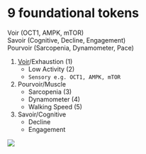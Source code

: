 # 9 foundational tokens

Voir (OCT1, AMPK, mTOR)   
Savoir (Cognitive, Decline, Engagement)   
Pourvoir (Sarcopenia, Dynamometer, Pace)   

1. [Voir](https://www.ncbi.nlm.nih.gov/pmc/articles/PMC3398862/#:~:text=After%20hepatic%20uptake%20through%20OCT1,of%20energy%2Dconsuming%20gluconeogenic%20pathway.)/Exhaustion (1)
   - Low Activity (2)
   - `Sensory e.g. OCT1, AMPK, mTOR`
2. Pourvoir/Muscle
   - Sarcopenia (3)
   - Dynamometer (4)
   - Walking Speed (5)
3. Savoir/Cognitive
   - Decline 
   - Engagement

![](https://www.ncbi.nlm.nih.gov/pmc/articles/PMC3398862/bin/halms658070f2.jpg)
